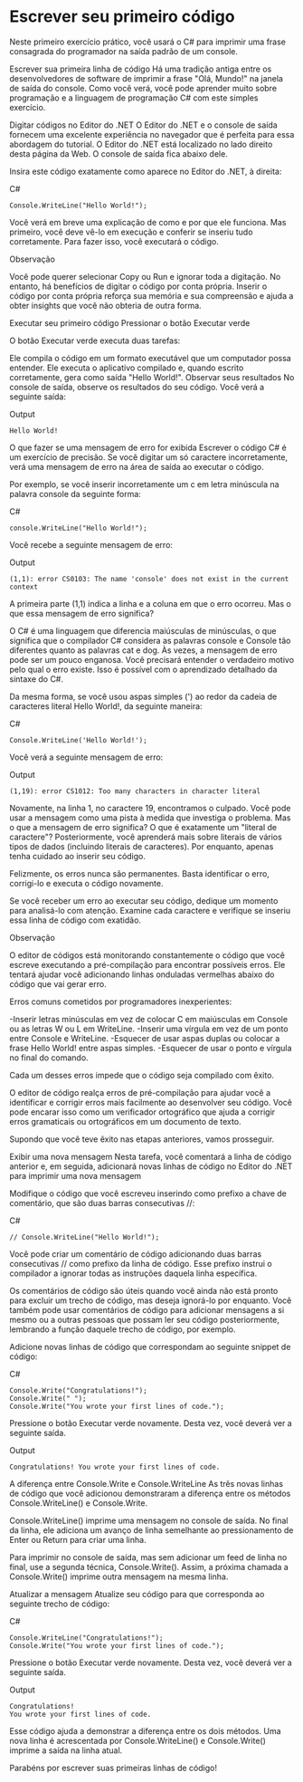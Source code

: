 # Escrever seu primeiro código

Neste primeiro exercício prático, você usará o C# para imprimir uma frase consagrada do programador na saída padrão de um console.

Escrever sua primeira linha de código
Há uma tradição antiga entre os desenvolvedores de software de imprimir a frase "Olá, Mundo!" na janela de saída do console. Como você verá, você pode aprender muito sobre programação e a linguagem de programação C# com este simples exercício.

Digitar códigos no Editor do .NET
O Editor do .NET e o console de saída fornecem uma excelente experiência no navegador que é perfeita para essa abordagem do tutorial. O Editor do .NET está localizado no lado direito desta página da Web. O console de saída fica abaixo dele.

Insira este código exatamente como aparece no Editor do .NET, à direita:

C#

    Console.WriteLine("Hello World!");

Você verá em breve uma explicação de como e por que ele funciona. Mas primeiro, você deve vê-lo em execução e conferir se inseriu tudo corretamente. Para fazer isso, você executará o código.


Observação

Você pode querer selecionar Copy ou Run e ignorar toda a digitação. No entanto, há benefícios de digitar o código por conta própria. Inserir o código por conta própria reforça sua memória e sua compreensão e ajuda a obter insights que você não obteria de outra forma.

Executar seu primeiro código
Pressionar o botão Executar verde

O botão Executar verde executa duas tarefas:

Ele compila o código em um formato executável que um computador possa entender.
Ele executa o aplicativo compilado e, quando escrito corretamente, gera como saída "Hello World!".
Observar seus resultados
No console de saída, observe os resultados do seu código. Você verá a seguinte saída:

Output

    Hello World!

O que fazer se uma mensagem de erro for exibida
Escrever o código C# é um exercício de precisão. Se você digitar um só caractere incorretamente, verá uma mensagem de erro na área de saída ao executar o código.

Por exemplo, se você inserir incorretamente um c em letra minúscula na palavra console da seguinte forma:

C#

    console.WriteLine("Hello World!");

Você recebe a seguinte mensagem de erro:

Output

    (1,1): error CS0103: The name 'console' does not exist in the current context

A primeira parte (1,1) indica a linha e a coluna em que o erro ocorreu. Mas o que essa mensagem de erro significa?

O C# é uma linguagem que diferencia maiúsculas de minúsculas, o que significa que o compilador C# considera as palavras console e Console tão diferentes quanto as palavras cat e dog. Às vezes, a mensagem de erro pode ser um pouco enganosa. Você precisará entender o verdadeiro motivo pelo qual o erro existe. Isso é possível com o aprendizado detalhado da sintaxe do C#.

Da mesma forma, se você usou aspas simples (') ao redor da cadeia de caracteres literal Hello World!, da seguinte maneira:

C#

    Console.WriteLine('Hello World!');

Você verá a seguinte mensagem de erro:

Output

    (1,19): error CS1012: Too many characters in character literal

Novamente, na linha 1, no caractere 19, encontramos o culpado. Você pode usar a mensagem como uma pista à medida que investiga o problema. Mas o que a mensagem de erro significa? O que é exatamente um "literal de caractere"? Posteriormente, você aprenderá mais sobre literais de vários tipos de dados (incluindo literais de caracteres). Por enquanto, apenas tenha cuidado ao inserir seu código.

Felizmente, os erros nunca são permanentes. Basta identificar o erro, corrigi-lo e executa o código novamente.

Se você receber um erro ao executar seu código, dedique um momento para analisá-lo com atenção. Examine cada caractere e verifique se inseriu essa linha de código com exatidão.

Observação

O editor de códigos está monitorando constantemente o código que você escreve executando a pré-compilação para encontrar possíveis erros. Ele tentará ajudar você adicionando linhas onduladas vermelhas abaixo do código que vai gerar erro.

Erros comuns cometidos por programadores inexperientes:

-Inserir letras minúsculas em vez de colocar C em maiúsculas em Console ou as letras W ou L em WriteLine.
-Inserir uma vírgula em vez de um ponto entre Console e WriteLine.
-Esquecer de usar aspas duplas ou colocar a frase Hello World! entre aspas simples.
-Esquecer de usar o ponto e vírgula no final do comando.

Cada um desses erros impede que o código seja compilado com êxito.

O editor de código realça erros de pré-compilação para ajudar você a identificar e corrigir erros mais facilmente ao desenvolver seu código. Você pode encarar isso como um verificador ortográfico que ajuda a corrigir erros gramaticais ou ortográficos em um documento de texto.

Supondo que você teve êxito nas etapas anteriores, vamos prosseguir.

Exibir uma nova mensagem
Nesta tarefa, você comentará a linha de código anterior e, em seguida, adicionará novas linhas de código no Editor do .NET para imprimir uma nova mensagem

Modifique o código que você escreveu inserindo como prefixo a chave de comentário, que são duas barras consecutivas //:

C#

    // Console.WriteLine("Hello World!");

Você pode criar um comentário de código adicionando duas barras consecutivas // como prefixo da linha de código. Esse prefixo instrui o compilador a ignorar todas as instruções daquela linha específica.

Os comentários de código são úteis quando você ainda não está pronto para excluir um trecho de código, mas deseja ignorá-lo por enquanto. Você também pode usar comentários de código para adicionar mensagens a si mesmo ou a outras pessoas que possam ler seu código posteriormente, lembrando a função daquele trecho de código, por exemplo.

Adicione novas linhas de código que correspondam ao seguinte snippet de código:

C#

    Console.Write("Congratulations!");
    Console.Write(" ");
    Console.Write("You wrote your first lines of code.");

Pressione o botão Executar verde novamente. Desta vez, você deverá ver a seguinte saída.

Output

    Congratulations! You wrote your first lines of code.

A diferença entre Console.Write e Console.WriteLine
As três novas linhas de código que você adicionou demonstraram a diferença entre os métodos Console.WriteLine() e Console.Write.

Console.WriteLine() imprime uma mensagem no console de saída. No final da linha, ele adiciona um avanço de linha semelhante ao pressionamento de Enter ou Return para criar uma linha.

Para imprimir no console de saída, mas sem adicionar um feed de linha no final, use a segunda técnica, Console.Write(). Assim, a próxima chamada a Console.Write() imprime outra mensagem na mesma linha.

Atualizar a mensagem
Atualize seu código para que corresponda ao seguinte trecho de código:

C#

    Console.WriteLine("Congratulations!");
    Console.Write("You wrote your first lines of code.");

Pressione o botão Executar verde novamente. Desta vez, você deverá ver a seguinte saída.

Output

    Congratulations!
    You wrote your first lines of code.

Esse código ajuda a demonstrar a diferença entre os dois métodos. Uma nova linha é acrescentada por Console.WriteLine() e Console.Write() imprime a saída na linha atual.

Parabéns por escrever suas primeiras linhas de código!